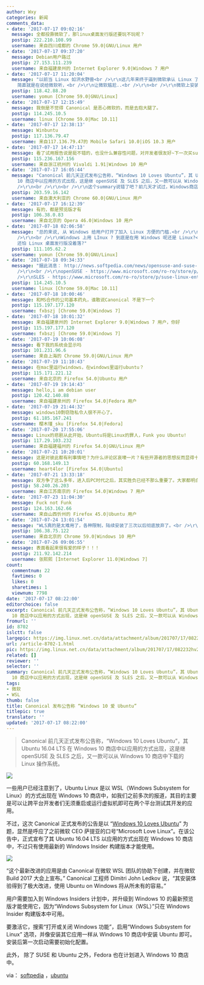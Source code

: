 ```yaml
---
author: Wxy
categories: 新闻
comments_data:
- date: '2017-07-17 09:02:16'
  message: 全都投靠微软了，那linux桌面发行版还要玩不玩呢？
  postip: 222.210.108.99
  username: 来自四川成都的 Chrome 59.0|GNU/Linux 用户
- date: '2017-07-17 09:37:20'
  message: Debian用户路过
  postip: 27.153.111.239
  username: 来自福建泉州的 Internet Explorer 9.0|Windows 7 用户
- date: '2017-07-17 11:20:04'
  message: "以前当 Linux 如洪水野兽<br />\r\n这几年来终于逼到微软承认 Linux 了<br />\r\n<br />\r\nCanonical
    简直就是在说给微软听，<br />\r\n让微软尴尬..<br />\r\n<br />\r\n微软上安装 Linux, 我倒不如直接安装 Linux"
  postip: 118.42.88.20
  username: yomun [Chrome 59.0|GNU/Linux]
- date: '2017-07-17 12:15:49'
  message: 我倒是不觉得 Canonical 是恶心微软的，而是去抱大腿了。
  postip: 114.245.10.5
  username: linux [Chrome 59.0|Mac 10.11]
- date: '2017-07-17 12:38:13'
  message: Winbuntu
  postip: 117.136.79.47
  username: 来自117.136.79.47的 Mobile Safari 10.0|iOS 10.3 用户
- date: '2017-07-17 14:47:13'
  message: 看了试用报告说是挺不错的，也没什么兼容性问题，对开发者很友好~下一次买surface一定要用用
  postip: 115.236.167.156
  username: 来自浙江杭州的 Vivaldi 1.91|Windows 10 用户
- date: '2017-07-17 16:05:44'
  message: "Canonical 前几天正式发布公告称，“Windows 10 Loves Ubuntu”，其 Ubuntu 16.04 LTS 在 Windows
    10 商店中以应用的方式出现，这是继 openSUSE 及 SLES 之后，又一款可以从 Windows 10 商店中下载的 Linux 操作系统。<br
    />\r\n<br />\r\n<br />\r\n这个summary说错了吧？前几天才试过，Windows商店里目前只有Ubuntu，没有openSUSE或SLES。"
  postip: 203.59.16.142
  username: 来自澳大利亚的 Chrome 60.0|GNU/Linux 用户
- date: '2017-07-17 16:12:39'
  message: 有的，都是预览版才有
  postip: 106.38.0.83
  username: 来自北京的 Opera 46.0|Windows 10 用户
- date: '2017-07-18 02:06:58'
  message: "总的来说, 从 Windows 给用户打开了加入 Linux 方便的门槛.<br />\r\nLinux 绝不吃亏, 因用户肯定会增加<br
    />\r\n<br />\r\nWindows 上用 LInux ? 到底是在用 Windows 呢还是 Linux?<br />\r\n等看清 Windows,
    还怕 Linux 桌面发行版没着落?"
  postip: 111.105.62.2
  username: yomun [Chrome 59.0|GNU/Linux]
- date: '2017-07-18 09:34:33'
  message: "据此消息： http://news.softpedia.com/news/opensuse-and-suse-linux-enterprise-server-now-available-in-windows-10-store-516655.shtml<br
    />\r\n<br />\r\nopenSUSE - https://www.microsoft.com/ro-ro/store/p/opensuse-leap-42/9njvjts82tjx?tduid=(8dea77431453c7a93f764c58c9f3f40b)(263915)(2775081)()()&amp;rtc=1<br
    />\r\nSLES - https://www.microsoft.com/ro-ro/store/p/suse-linux-enterprise-server-12/9p32mwbh6cns?tduid=(8dea77431453c7a93f764c58c9f3f40b)(263915)(2775081)()()&amp;rtc=1"
  postip: 114.245.10.5
  username: linux [Chrome 59.0|Mac 10.11]
- date: '2017-07-18 10:00:46'
  message: 和MS合作的公司基本药丸，谁敢说Canonical 不是下一个
  postip: 115.197.177.120
  username: fxbszj [Chrome 59.0|Windows 7]
- date: '2017-07-18 10:01:32'
  message: 来自福建泉州的 Internet Explorer 9.0|Windows 7 用户，你好
  postip: 115.197.177.120
  username: fxbszj [Chrome 59.0|Windows 7]
- date: '2017-07-19 10:06:08'
  message: 看下我的系统会显示吗
  postip: 101.231.96.6
  username: 来自上海的 Chrome 59.0|GNU/Linux 用户
- date: '2017-07-19 11:10:43'
  message: 在mac里运行windows，在windows里运行ubuntu？
  postip: 115.171.221.12
  username: 来自北京的 Firefox 54.0|Ubuntu 用户
- date: '2017-07-19 19:14:43'
  message: hello,i am debian user
  postip: 120.42.140.88
  username: 来自福建泉州的 Firefox 54.0|Fedora 用户
- date: '2017-07-19 21:44:32'
  message: windows10剽窃隐私令人很不开心了。
  postip: 61.185.167.241
  username: 樱木瑾_sku [Firefox 54.0|Fedora]
- date: '2017-07-20 17:55:06'
  message: Linux的悲剧从此开始，Ubuntu将是Linux的罪人，Funk you Ubuntu!
  postip: 117.29.103.232
  username: 来自福建福州的 Firefox 54.0|GNU/Linux 用户
- date: '2017-07-21 10:20:01'
  message: 这是对彼此都有利事情吧？为什么评论区哀嚎一片？有些开源者的思想反而显得十分闭源。
  postip: 60.168.149.13
  username: heart4lor [Firefox 54.0|Ubuntu]
- date: '2017-07-21 13:33:18'
  message: 双方争了这么多年，进入后PC时代之后，其实胜负已经不那么重要了。大家都明白，现在每天必须用PC的人，就这几个职业，拿PC就做这些事儿，不用投入太多精力，把这部分人的需求伺候好就行了。有时间忽悠忽悠人工智能多有&quot;钱&quot;途。。。
  postip: 58.240.26.203
  username: 来自江苏南京的 Firefox 54.0|Windows 7 用户
- date: '2017-07-23 11:04:30'
  message: Fuck not Funk
  postip: 124.163.162.66
  username: 来自山西忻州的 Firefox 45.0|Ubuntu 用户
- date: '2017-07-24 13:01:54'
  message: "WLS真的是太难用了，各种限制，陆续安装了三次以后彻底放弃了。<br />\r\n<br />\r\n因为新公司对Windows依赖较强，所以现在在虚拟机里装了个ArchLinux用"
  postip: 106.38.75.122
  username: 来自北京的 Chrome 59.0|Windows 10 用户
- date: '2017-07-26 09:06:55'
  message: 表面看起来很有爱的样子！！！
  postip: 211.92.142.214
  username: 张熙熙 [Internet Explorer 11.0|Windows 7]
count:
  commentnum: 22
  favtimes: 0
  likes: 0
  sharetimes: 1
  viewnum: 7798
date: '2017-07-17 08:22:00'
editorchoice: false
excerpt: Canonical 前几天正式发布公告称，“Windows 10 Loves Ubuntu”，其 Ubuntu 16.04 LTS 在 Windows
  10 商店中以应用的方式出现，这是继 openSUSE 及 SLES 之后，又一款可以从 Windows 10 商店中下载的 Linux 操作系统。
fromurl: ''
id: 8702
islctt: false
largepic: https://img.linux.net.cn/data/attachment/album/201707/17/082232hv2p7mgmhfokzogv.jpg
url: /article-8702-1.html
pic: https://img.linux.net.cn/data/attachment/album/201707/17/082232hv2p7mgmhfokzogv.jpg.thumb.jpg
related: []
reviewer: ''
selector: ''
summary: Canonical 前几天正式发布公告称，“Windows 10 Loves Ubuntu”，其 Ubuntu 16.04 LTS 在 Windows
  10 商店中以应用的方式出现，这是继 openSUSE 及 SLES 之后，又一款可以从 Windows 10 商店中下载的 Linux 操作系统。
tags:
- 微软
- WSL
thumb: false
title: Canonical 发布公告称 “Windows 10 爱 Ubuntu”
titlepic: true
translator: ''
updated: '2017-07-17 08:22:00'
---
```



> 
> Canonical 前几天正式发布公告称，“Windows 10 Loves Ubuntu”，其 Ubuntu 16.04 LTS 在 Windows 10 商店中以应用的方式出现，这是继 openSUSE 及 SLES 之后，又一款可以从 Windows 10 商店中下载的 Linux 操作系统。
> 
> 
> 


![](https://img.linux.net.cn/data/attachment/album/201707/17/082232hv2p7mgmhfokzogv.jpg)


一些用户已经注意到了，Ubuntu Linux 是以 WSL（Windows Subsystem for Linux）的方式出现在 Windows 10 商店中，如我们之前多次的报道，其目的主要是可以让跨平台开发者们无须重启或运行虚拟机即可在两个平台测试其开发的应用。


不过，这次 Canonical 正式发布的公告是以 “[Windows 10 Loves Ubuntu](https://insights.ubuntu.com/2017/07/11/windows-10-loves-ubuntu-loveislove/)” 为题，显然是呼应了之前微软 CEO 萨提亚的口号“Microsoft Love Linux”。在该公告中，正式宣布了其 Ubuntu 16.04 LTS 以应用的方式出现在 Windows 10 商店中，不过只有使用最新的 Windows Insider 构建版本才能使用。


![](https://img.linux.net.cn/data/attachment/album/201707/17/082259y6kc8smsksd9fzcb.png)


“这个最新改进的应用是由 Canonical 在微软 WSL 团队的协助下创建，并在微软 Build 2017 大会上宣布。” Canonical 工程师 Dimitri John Ledkov 说，“其安装体验得到了极大改进，使用 Ubuntu on Windows 将从所未有的容易。”


用户需要加入到 Windows Insiders 计划中，并升级到 Windows 10 的最新预览版才能使用它，因为“Windows Subsystem for Linux（WSL）”只在 Windows Insider 构建版本中可用。


要激活它，搜索“打开或关闭 Windows 功能”，启用“Windows Subsystem for Linux” 选项，并像安装其它应用一样从 Windows 10 商店中安装 Ubuntu 即可。安装后第一次启动需要初始化配置。


此外， 除了 SUSE 和 Ubuntu 之外，Fedora 也在计划进入 Windows 10 商店中。


via： [softpedia](http://news.softpedia.com/news/canonical-windows-10-loves-ubuntu-516922.shtml) ，[ubuntu](https://insights.ubuntu.com/2017/07/11/windows-10-loves-ubuntu-loveislove/)
